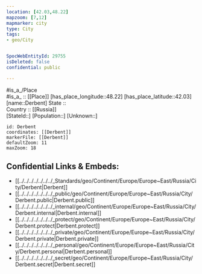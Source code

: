 ```yaml
---
location: [42.03,48.22] 
mapzoom: [7,12] 
mapmarker: city 
type: City
tags:
- geo/City


SpocWebEntityId: 29755
isDeleted: false
confidential: public

---
```

#is_a_/Place  
#is_a_ :: [[Place]] 
[has_place_longitude::48.22] 
[has_place_latitude::42.03] 
[name::Derbent] 
State ::  
Country :: [[Russia]]  
[StateId::] 
[Population::] 
[Unknown::] 


```leaflet
id: Derbent
coordinates: [[Derbent]] 
markerFile: [[Derbent]] 
defaultZoom: 11 
maxZoom: 18
```


## Confidential Links & Embeds: 
- [[../../../../../../../_Standards/geo/Continent/Europe/Europe~East/Russia/City/Derbent|Derbent]] 
- [[../../../../../../../_public/geo/Continent/Europe/Europe~East/Russia/City/Derbent.public|Derbent.public]] 
- [[../../../../../../../_internal/geo/Continent/Europe/Europe~East/Russia/City/Derbent.internal|Derbent.internal]] 
- [[../../../../../../../_protect/geo/Continent/Europe/Europe~East/Russia/City/Derbent.protect|Derbent.protect]] 
- [[../../../../../../../_private/geo/Continent/Europe/Europe~East/Russia/City/Derbent.private|Derbent.private]] 
- [[../../../../../../../_personal/geo/Continent/Europe/Europe~East/Russia/City/Derbent.personal|Derbent.personal]] 
- [[../../../../../../../_secret/geo/Continent/Europe/Europe~East/Russia/City/Derbent.secret|Derbent.secret]] 
